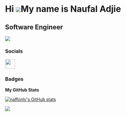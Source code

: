 Hi ![](https://user-images.githubusercontent.com/18350557/176309783-0785949b-9127-417c-8b55-ab5a4333674e.gif)My name is Naufal Adjie
====================================================================================================================================

Software Engineer
-----------------

<a href="https://www.github.com/naffonly" target="_blank" rel="noreferrer"><img
src="https://img.shields.io/github/followers/naffonly?logo=github&style=for-the-badge&color=22c55e&labelColor=1c1917" /></a>


### Socials

<p align="left"> <a href="https://www.github.com/naffonly" target="_blank" rel="noreferrer"> <picture> <source media="(prefers-color-scheme: dark)" srcset="https://raw.githubusercontent.com/danielcranney/readme-generator/main/public/icons/socials/github-dark.svg" /> <source media="(prefers-color-scheme: light)" srcset="https://raw.githubusercontent.com/danielcranney/readme-generator/main/public/icons/socials/github.svg" /> <img src="https://raw.githubusercontent.com/danielcranney/readme-generator/main/public/icons/socials/github.svg" width="32" height="32" /> </picture> </a></p>

### Badges

<b>My GitHub Stats</b>

<a href="http://www.github.com/naffonly"><img src="https://github-readme-stats.vercel.app/api?username=naffonly&show_icons=true&hide=&count_private=true&title_color=3382ed&text_color=ffffff&icon_color=22c55e&bg_color=1c1917&hide_border=true&show_icons=true" alt="naffonly's GitHub stats" /></a>

<a href="http://www.github.com/naffonly"><img src="https://github-readme-streak-stats.herokuapp.com/?user=naffonly&stroke=ffffff&background=1c1917&ring=3382ed&fire=3382ed&currStreakNum=ffffff&currStreakLabel=3382ed&sideNums=ffffff&sideLabels=ffffff&dates=ffffff&hide_border=true" /></a>
